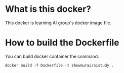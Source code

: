 # What is this docker?

This docker is learning AI group's docker image file.


# How to build the Dockerfile

You can build docker container the command.

```
docker build -f Dockerfile -t showmurai/aistudy .
```

